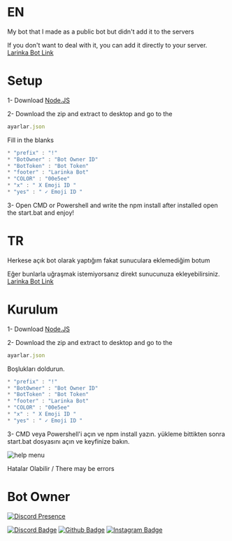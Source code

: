 # EN
My bot that I made as a public bot but didn't add it to the servers

If you don't want to deal with it, you can add it directly to your server. [Larinka Bot Link](https://discord.com/api/oauth2/authorize?client_id=902223088295497758&permissions=8&scope=bot)

# Setup

1- Download [Node.JS](https://nodejs.org/en/)

2- Download the zip and extract to desktop and go to the 
```js
ayarlar.json
```
Fill in the blanks
```js
* "prefix" : "!"
* "BotOwner" : "Bot Owner ID"
* "BotToken" : "Bot Token"
* "footer" : "Larinka Bot"
* "COLOR" : "00e5ee"
* "x" : " X Emoji ID " 
* "yes" : " ✓ Emoji ID "
```
3- Open CMD or Powershell and write the npm install
after installed open the start.bat and enjoy!

# TR
Herkese açık bot olarak yaptığım fakat sunuculara eklemediğim botum

Eğer bunlarla uğraşmak istemiyorsanız direkt sunucunuza ekleyebilirsiniz. [Larinka Bot Link](https://discord.com/api/oauth2/authorize?client_id=902223088295497758&permissions=8&scope=bot)


# Kurulum
1- Download [Node.JS](https://nodejs.org/en/)

2- Download the zip and extract to desktop and go to the 
```js
ayarlar.json
```
Boşlukları doldurun.
```js
* "prefix" : "!"
* "BotOwner" : "Bot Owner ID"
* "BotToken" : "Bot Token"
* "footer" : "Larinka Bot"
* "COLOR" : "00e5ee"
* "x" : " X Emoji ID "
* "yes" : " ✓ Emoji ID "
```
3- CMD veya Powershell'i açın ve npm install yazın. 
yükleme bittikten sonra start.bat dosyasını açın ve keyfinize bakın.

![help menu](https://user-images.githubusercontent.com/96020061/162844291-29db68bb-3a38-4ae3-92ce-1013ed8f8486.jpg)

Hatalar Olabilir / There may be errors 
# Bot Owner
[![Discord Presence](https://lanyard-profile-readme.vercel.app/api/908061037109063712)](https://discord.com/users/908061037109063712) 

[![Discord Badge](https://img.shields.io/badge/Discord%20-7289DA.svg?&amp;style=for-the-badge&amp;logo=discord&amp;logoColor=white)](https://discord.com/users/908061037109063712)
[![Github Badge](https://img.shields.io/badge/Github%20-171515.svg?&amp;style=for-the-badge&amp;logo=github&amp;logoColor=white)](https://github.com/laricim)
[![Instagram Badge](https://img.shields.io/badge/INSTAGRAM%20-DC3175.svg?&style=for-the-badge&logo=instagram&logoColor=white)](https://instagram.com/thelarinka)
